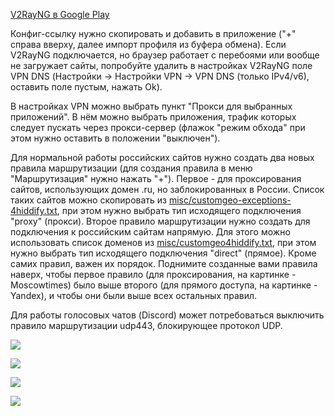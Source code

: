 [V2RayNG в Google Play](https://play.google.com/store/apps/details?id=com.v2ray.ang&pcampaignid=web_share)

Конфиг-ссылку нужно скопировать и добавить в приложение ("+" справа вверху, далее импорт профиля из буфера обмена).  Если V2RayNG
подключается, но браузер работает с перебоями или вообще не загружает сайты, попробуйте удалить в настройках V2RayNG поле VPN DNS (Настройки
-> Настройки VPN -> VPN DNS (только IPv4/v6), оставить поле пустым, нажать Ok).

В настройках VPN можно выбрать пункт "Прокси для выбранных приложений". В нём можно выбрать приложения, трафик которых следует пускать через
прокси-сервер (флажок "режим обхода" при этом нужно оставить в положении "выключен").

Для нормальной работы российских сайтов нужно создать два новых правила маршрутизации (для создания правила в меню "Маршрутизация" нужно
нажать "+"). Первое - для проксирования сайтов, использующиx домен .ru, но заблокированных в России. Список таких сайтов можно скопировать
из [misc/customgeo-exceptions-4hiddify.txt](https://github.com/EvgenyNerush/easy-xray/blob/main/misc/customgeo-exceptions-4hiddify.txt), при
этом нужно выбрать тип исходящего подключения "proxy" (прокси). Второе правило маршрутизации нужно создать для подключения к российским
сайтам напрямую. Для этого можно использовать список доменов из
[misc/customgeo4hiddify.txt](https://github.com/EvgenyNerush/easy-xray/blob/main/misc/customgeo4hiddify.txt), при этом нужно выбрать тип
исходящего подключения "direct" (прямое). Кроме самих правил, важен их порядок. Поднимите созданные вами правила наверх, чтобы
первое правило (для проксирования, на картинке - Moscowtimes) было выше второго (для прямого доступа, на картинке - Yandex), и чтобы они
были выше всех остальных правил.

Для работы голосовых чатов (Discord) может потребоваться выключить правило маршрутизации udp443, блокирующее протокол UDP.

![](figs/v2ray-1.jpg)

![](figs/v2ray-2.jpg)

![](figs/v2ray-3.jpg)

![](figs/v2ray-4.jpg)

